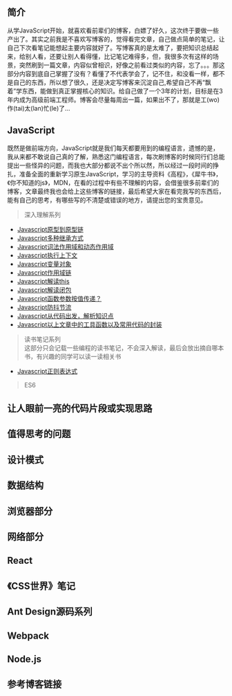 ## 简介
从学JavaScript开始，就喜欢看前辈们的博客，白嫖了好久，这次终于要做一些产出了。其实之前我是不喜欢写博客的，觉得看完文章，自己做点简单的笔记，让自己下次看笔记能想起主要内容就好了。写博客真的是太难了，要把知识总结起来，给别人看，还要让别人看得懂，比记笔记难得多，但，我很多次有这样的场景，突然刷到一篇文章，内容似曾相识，好像之前看过类似的内容，忘了。。。那这部分内容到底自己掌握了没有？看懂了不代表学会了，记不住，和没看一样，都不是自己的东西，所以想了很久，还是决定写博客来沉淀自己,希望自己不再“飘着”学东西，能做到真正掌握核心的知识。给自己做了一个3年的计划，目标是在3年内成为高级前端工程师。博客会尽量每周出一篇，如果出不了，那就是工(wo)作(tai)太(lan)忙(le)了...


## JavaScript
既然是做前端方向，JavaScript就是我们每天都要用到的编程语言，遗憾的是，我从来都不敢说自己真的了解，熟悉这门编程语言，每次刷博客的时候同行们总能提出一些怪异的问题，而我也大部分都说不出个所以然，所以经过一段时间的挣扎，准备全面的重新学习原生JavaScript，学习的主导资料《高程》，《犀牛书》，《你不知道的js》，MDN，在看的过程中有些不理解的内容，会借鉴很多前辈们的博客，文章最终我也会给上这些博客的链接，最后希望大家在看完我写的东西后，能有自己的思考，有哪些写的不清楚或错误的地方，请提出您的宝贵意见。
> 深入理解系列
- [Javascript原型到原型链](https://github.com/lznbuild/my-blog/issues/1)
- [Javascript多种继承方式]()
- [Javascript词法作用域和动态作用域]()
- [Javascript执行上下文]()
- [Javascript变量对象]()
- [Javascript作用域链]()
- [Javascript解读this]()
- [Javascript解读闭包]()
- [Javascript函数参数按值传递？]()
- [Javascript防抖节流]()
- [Javascript从代码出发，解析知识点]()
- [Javascript以上文章中的工具函数以及常用代码的封装]()

>  读书笔记系列  
这部分只会记载一些编程的读书笔记，不会深入解读，最后会放出摘自哪本书，有兴趣的同学可以读一读相关书
- [Javascript正则表达式](https://github.com/lznbuild/my-blog/issues/1)

> ES6

## 让人眼前一亮的代码片段或实现思路

## 值得思考的问题

##  设计模式  

##  数据结构  

##  浏览器部分  

##  网络部分

##  React  

## 《CSS世界》笔记

## Ant Design源码系列

##  Webpack  

##  Node.js  

## 参考博客链接
